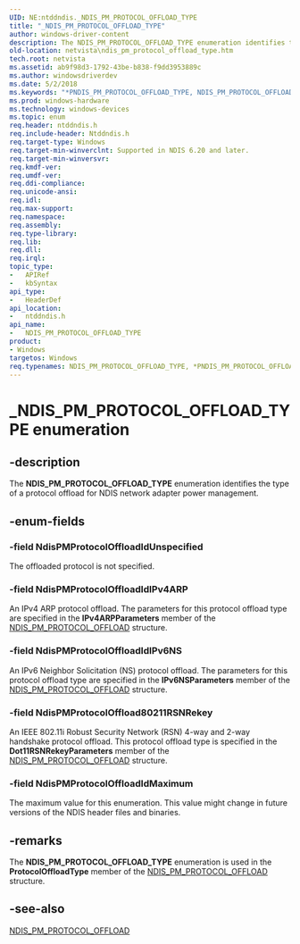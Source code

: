 ```yaml
---
UID: NE:ntddndis._NDIS_PM_PROTOCOL_OFFLOAD_TYPE
title: "_NDIS_PM_PROTOCOL_OFFLOAD_TYPE"
author: windows-driver-content
description: The NDIS_PM_PROTOCOL_OFFLOAD_TYPE enumeration identifies the type of a protocol offload for NDIS network adapter power management.
old-location: netvista\ndis_pm_protocol_offload_type.htm
tech.root: netvista
ms.assetid: ab9f98d3-1792-43be-b838-f9dd3953889c
ms.author: windowsdriverdev
ms.date: 5/2/2018
ms.keywords: "*PNDIS_PM_PROTOCOL_OFFLOAD_TYPE, NDIS_PM_PROTOCOL_OFFLOAD_TYPE, NDIS_PM_PROTOCOL_OFFLOAD_TYPE enumeration [Network Drivers Starting with Windows Vista], NdisPMProtocolOffload80211RSNRekey, NdisPMProtocolOffloadIdIPv4ARP, NdisPMProtocolOffloadIdIPv6NS, NdisPMProtocolOffloadIdMaximum, NdisPMProtocolOffloadIdUnspecified, PNDIS_PM_PROTOCOL_OFFLOAD_TYPE, PNDIS_PM_PROTOCOL_OFFLOAD_TYPE enumeration pointer [Network Drivers Starting with Windows Vista], _NDIS_PM_PROTOCOL_OFFLOAD_TYPE, miniport_power_management_ref_5fcdc741-9efa-48ff-8b03-017859bf80c0.xml, netvista.ndis_pm_protocol_offload_type, ntddndis/NDIS_PM_PROTOCOL_OFFLOAD_TYPE, ntddndis/NdisPMProtocolOffload80211RSNRekey, ntddndis/NdisPMProtocolOffloadIdIPv4ARP, ntddndis/NdisPMProtocolOffloadIdIPv6NS, ntddndis/NdisPMProtocolOffloadIdMaximum, ntddndis/NdisPMProtocolOffloadIdUnspecified, ntddndis/PNDIS_PM_PROTOCOL_OFFLOAD_TYPE"
ms.prod: windows-hardware
ms.technology: windows-devices
ms.topic: enum
req.header: ntddndis.h
req.include-header: Ntddndis.h
req.target-type: Windows
req.target-min-winverclnt: Supported in NDIS 6.20 and later.
req.target-min-winversvr: 
req.kmdf-ver: 
req.umdf-ver: 
req.ddi-compliance: 
req.unicode-ansi: 
req.idl: 
req.max-support: 
req.namespace: 
req.assembly: 
req.type-library: 
req.lib: 
req.dll: 
req.irql: 
topic_type:
-	APIRef
-	kbSyntax
api_type:
-	HeaderDef
api_location:
-	ntddndis.h
api_name:
-	NDIS_PM_PROTOCOL_OFFLOAD_TYPE
product:
- Windows
targetos: Windows
req.typenames: NDIS_PM_PROTOCOL_OFFLOAD_TYPE, *PNDIS_PM_PROTOCOL_OFFLOAD_TYPE
---
```


# _NDIS_PM_PROTOCOL_OFFLOAD_TYPE enumeration


## -description


The <b>NDIS_PM_PROTOCOL_OFFLOAD_TYPE</b> enumeration identifies the type of a protocol offload for NDIS
  network adapter power management.


## -enum-fields




### -field NdisPMProtocolOffloadIdUnspecified

The offloaded protocol is not specified.


### -field NdisPMProtocolOffloadIdIPv4ARP

An IPv4 ARP protocol offload. The parameters for this protocol offload type are specified in the 
     <b>IPv4ARPParameters</b> member of the 
     <a href="https://msdn.microsoft.com/1ae68e5c-f9ea-4454-b015-82e3af0f7ccd">
     NDIS_PM_PROTOCOL_OFFLOAD</a> structure.


### -field NdisPMProtocolOffloadIdIPv6NS

An IPv6 Neighbor Solicitation (NS) protocol offload. The parameters for this protocol offload type
     are specified in the 
     <b>IPv6NSParameters</b> member of the <a href="https://msdn.microsoft.com/library/windows/hardware/ff566760">NDIS_PM_PROTOCOL_OFFLOAD</a> structure.


### -field NdisPMProtocolOffload80211RSNRekey

An IEEE 802.11i Robust Security Network (RSN) 4-way and 2-way handshake protocol offload. This
     protocol offload type is specified in the 
     <b>Dot11RSNRekeyParameters</b> member of the <a href="https://msdn.microsoft.com/library/windows/hardware/ff566760">NDIS_PM_PROTOCOL_OFFLOAD</a> structure.


### -field NdisPMProtocolOffloadIdMaximum

The maximum value for this enumeration. This value might change in future versions of the NDIS
     header files and binaries.


## -remarks



The <b>NDIS_PM_PROTOCOL_OFFLOAD_TYPE</b> enumeration is used in the 
    <b>ProtocolOffloadType</b> member of the 
    <a href="https://msdn.microsoft.com/1ae68e5c-f9ea-4454-b015-82e3af0f7ccd">
    NDIS_PM_PROTOCOL_OFFLOAD</a> structure.




## -see-also




<a href="https://msdn.microsoft.com/library/windows/hardware/ff566760">NDIS_PM_PROTOCOL_OFFLOAD</a>
 

 

